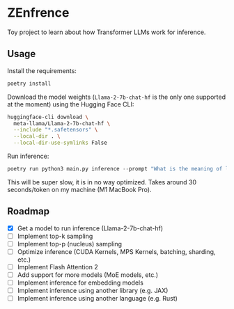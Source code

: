 # ZEnfrence

Toy project to learn about how Transformer LLMs work for inference.

## Usage

Install the requirements:

```bash
poetry install
```

Download the model weights (`Llama-2-7b-chat-hf` is the only one supported at the moment) using the Hugging Face CLI:

```bash
huggingface-cli download \
  meta-llama/Llama-2-7b-chat-hf \
  --include "*.safetensors" \
  --local-dir . \
  --local-dir-use-symlinks False
```

Run inference:

```python
poetry run python3 main.py inference --prompt "What is the meaning of life?"
```

This will be super slow, it is in no way optimized. Takes around 30 seconds/token on my machine (M1 MacBook Pro).


## Roadmap

- [x] Get a model to run inference (Llama-2-7b-chat-hf)
- [ ] Implement top-k sampling
- [ ] Implement top-p (nucleus) sampling
- [ ] Optimize inference (CUDA Kernels, MPS Kernels, batching, sharding, etc.)
- [ ] Implement Flash Attention 2
- [ ] Add support for more models (MoE models, etc.)
- [ ] Implement inference for embedding models
- [ ] Implement inference using another library (e.g. JAX)
- [ ] Implement inference using another language (e.g. Rust)
